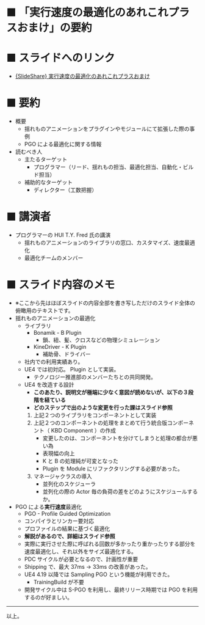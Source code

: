 # ■ 「実行速度の最適化のあれこれプラスおまけ」の要約

# ■ スライドへのリンク
* [{SlideShare} 実行速度の最適化のあれこれプラスおまけ](https://www.slideshare.net/EpicGamesJapan/ss-137253035)

# ■ 要約
* 概要
	* 揺れものアニメーションをプラグインやモジュールにて拡張した際の事例
	* PGO による最適化に関する情報
* 読むべき人
	* 主たるターゲット
		* プログラマー（リード、揺れもの担当、最適化担当、自動化・ビルド担当）
	* 補助的なターゲット
		* ディレクター（工数把握）

# ■ 講演者
* プログラマーの HUI T.Y. Fred 氏の講演
	* 揺れものアニメーションのライブラリの窓口、カスタマイズ、速度最適化
	* 最適化チームのメンバー

# ■ スライド内容のメモ
* ※ここから先はほぼスライドの内容全部を書き写しただけのスライド全体の俯瞰用のテキストです。
* 揺れものアニメーションの最適化
	* ライブラリ
		* Bonamik - B Plugin
			* 鎖、紐、髪、クロスなどの物理シミュレーション
		* KineDriver - K Plugin
			* 補助骨、ドライバー
	* 社内での利用実績あり。
	* UE4 では初対応。 Plugin として実装。
		* テクノロジー推進部のメンバーたちとの共同開発。
	* UE4 を改造する設計
		* **このあたり、説明文が極端に少なく意図が読めないが、以下の３段階を経ている**
		* **どのステップで出のような変更を行った課はスライド参照**
		1. 上記２つのライブラリをコンポーネントとして実装
		1. 上記２つのコンポーネントの処理をまとめて行う統合版コンポーネント（ KBD Component ）の作成
			* 変更したのは、コンポーネントを分けてしまうと処理の都合が悪い為
			* 表現幅の向上
			* K と B の処理純が可変となった
			* Plugin を Module にリファクタリングする必要があった。
		1. マネージャクラスの導入
			* 並列化のスケジューラ
			* 並列化の際の Actor 毎の負荷の差をどのようにスケジュールするか。
* PGO による**実行速度**最適化
	* PGO - Profile Guided Optimization
	* コンパイラとリンカー要対応
	* プロファイルの結果に基づく最適化
	* **解説があるので、詳細はスライド参照**
	* 実際に実行させた際に呼ばれる回数が多かったり重かったりする部分を速度最適化し、それ以外をサイズ最適化する。
	* PDC サイクルが必要となるので、計画性が重要
	* Shipping で、最大 37ms -> 33ms の改善があった。
	* UE4 4.19 以降では Sampling PGO という機能が利用できた。
		* TrainingBuild が不要
	* 開発サイクル中は S-PGO を利用し、最終リリース時期では PGO を利用するのが好ましい。

----
以上。
